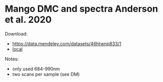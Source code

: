 # Mango DMC and spectra Anderson et al. 2020

Download:
* https://data.mendeley.com/datasets/46htwnp833/1
* [local](46htwnp833-1.zip)

Notes:
* only used 684-990nm
* two scans per sample (see DM)

